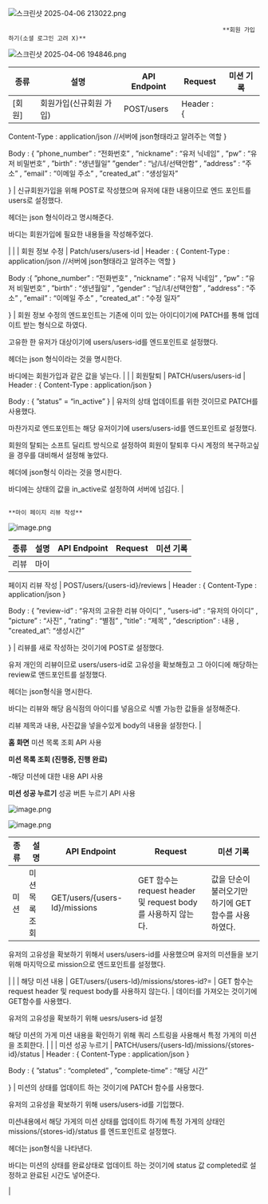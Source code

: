 ![스크린샷 2025-04-06 213022.png](%EC%8A%A4%ED%81%AC%EB%A6%B0%EC%83%B7_2025-04-06_213022.png)

                                                                **회원 가입 하기(소셜 로그인 고려 X)**

![스크린샷 2025-04-06 194846.png](%EC%8A%A4%ED%81%AC%EB%A6%B0%EC%83%B7_2025-04-06_194846.png)

| 종류 | 설명 | API Endpoint | Request | 미션 기록 |
| --- | --- | --- | --- | --- |
| [회원] | 회원가입(신규회원 가입) | POST/users | Header : {
Content-Type :
 application/json
//서버에 json형태라고 알려주는 역할
}

Body : {
”phone_number” : “전화번호” ,
”nickname” : “유저 닉네임” ,
”pw” : “유저 비밀번호” ,
”birth” : “생년월일”
”gender” : “남/녀/선택안함” ,
”address” : “주소” ,
”email” : “이메일 주소” ,
”created_at” : “생성일자”

} | 신규회원가입을 위해 POST로 작성했으며 유저에 대한 내용이므로 엔드 포인트를 users로 설정했다.

헤더는 json 형식이라고 명시해준다.

바디는 회원가입에 필요한 내용들을 작성해주었다.

 |
|  | 회원 정보 수정 | Patch/users/users-id | Header : {
Content-Type : application/json
//서버에 json형태라고 알려주는 역할
}

Body :{
”phone_number” : “전화번호” ,
”nickname” : “유저 닉네임” ,
”pw” :  “유저 비밀번호” ,
”birth” : “생년월일” ,
”gender” : “남/녀/선택안함” ,
”address” : “주소” ,
”email” : “이메일 주소” ,
”created_at” : “수정 일자”

} | 회원 정보 수정의 엔드포인트는 기존에 이미 있는 아이디이기에 PATCH를 통해 업데이트 받는 형식으로 하였다.

 고유한 한 유저가 대상이기에 users/users-id를 엔드포인트로 설정했다.

헤더는 json 형식이라는 것을 명시한다.

바디에는 회원가입과 같은 값을 넣는다. |
|  | 회원탈퇴 | PATCH/users/users-id | Header : {
Content-Type : application/json
}

Body : { 
”status” = “in_active” 
} |  유저의 상태 업데이트를 위한 것이므로 PATCH를 사용했다.

마찬가지로 엔드포인트는 해당 유저이기에 users/users-id를 엔드포인트로 설정했다.

회원의 탈퇴는 소프트 딜리트 방식으로 설정하여 회원이 탈퇴후 다시 계정의 복구하고싶을 경우를 대비해서 설정해 놓았다.

헤더에 json형식 이라는 것을 명시한다.
 
바디에는 상태의 값을 in_active로 설정하여 서버에 넘김다.
 |

                                                                         **마이 페이지 리뷰 작성**

![image.png](image.png)

| 종류 | 설명 | API Endpoint | Request | 미션 기록 |
| --- | --- | --- | --- | --- |
| 리뷰 | 마이
페이지 
리뷰 
작성 | POST/users/{users-id}/reviews | Header : {
Content-Type : application/json
}

Body : {
”review-id” :  “유저의 고유한 리뷰 아이디” ,
”users-id” : “유저의 아이디” ,
”picture” : “사진” ,
”rating” : “별점” ,
”title” : “제목” ,
”description” : 내용  ,
”created_at”: “생성시간”

} | 리뷰를 새로 작성하는 것이기에 POST로 설정했다.

유저 개인의 리뷰이므로  users/users-id로 고유성을 확보해줬고 그 아이디에 해당하는 review로 앤드포인트를  설정했다.

헤더는 json형식을 명시한다.

바디는 리뷰와 해당 음식점의 아이디를 넣음으로 식별 가능한 값들을 설정해준다. 

리뷰 제목과 내용, 사진값을 넣을수있게 body의 내용을 설정한다.  |

**홈 화면**
미션 목록 조회 API 사용

**미션 목록 조회
(진행중, 진행 완료)**  

-해당 미션에 대한 내용 API 사용

**미션 성공 누르기**
 성공 버튼 누르기 API 사용

![image.png](image%201.png)

![image.png](image%202.png)

| 종류 | 설명 | API Endpoint | Request | 미션 기록 |
| --- | --- | --- | --- | --- |
| 미션 | 미션 목록 조회 | GET/users/{users-Id}/missions | GET 함수는 request header 및 request body를 사용하지 않는다. | 값을 단순이 불러오기만 하기에 GET함수를 사용하였다.

유저의 고유성을 확보하기 위해서 users/users-id를 사용했으며  유저의 미션들을 보기 위해 마지막으로 mission으로 엔드포인트를 설정했다.

 |
|  | 해당 미션 내용 | GET/users/{users-Id}/missions/stores-id?= | GET 함수는 request header 및 request body를 사용하지 않는다. | 데이터를 가져오는 것이기에 GET함수를 사용했다.

유저의 고유성을 확보하기 위해 uesrs/users-id 설정

해당 미션의 가게 미션 내용을 확인하기 위해 
쿼리 스트링을 사용해서 특정 가게의 미션을 조회한다. |
|  | 미션 성공 누르기 | PATCH/users/{users-Id}/missions/{stores-id}/status | Header : {
Content-Type : application/json
}

Body : {
”status” : “completed” ,
”complete-time” : “해당 시간”

 } | 미션의 상태를 업데이트 하는 것이기에 PATCH 함수를 사용했다.

유저의 고유성을 확보하기 위해 users/users-id를 기입했다. 

미션내용에서 해당 가게의 미션 상태를 업데이트 하기에  특정 가게의 상태인 missions/{stores-id}/status 를 엔드포인트로 설정했다.

헤더는 json형식을 나타낸다.

바디는 미션의 상태를 완료상태로 업데이트 하는 것이기에 status 값 completed로 설정하고 완료된 시간도 넣어준다.

 |

